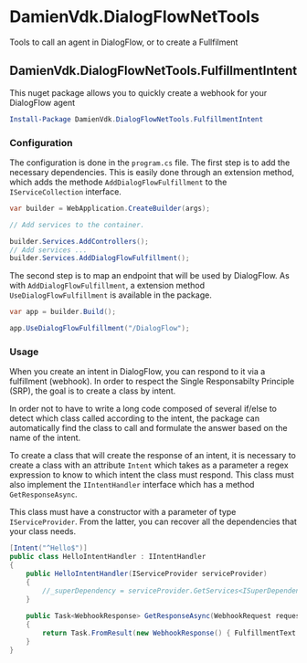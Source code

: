 # DamienVdk.DialogFlowNetTools
Tools to call an agent in DialogFlow, or to create a Fullfilment

## DamienVdk.DialogFlowNetTools.FulfillmentIntent
This nuget package allows you to quickly create a webhook for your DialogFlow agent

```powershell
Install-Package DamienVdk.DialogFlowNetTools.FulfillmentIntent
```

### Configuration

The configuration is done in the `program.cs` file. The first step is to add the necessary dependencies. This is easily done through an extension method, which adds the methode `AddDialogFlowFulfillment` to the `IServiceCollection` interface.

```csharp
var builder = WebApplication.CreateBuilder(args);

// Add services to the container.

builder.Services.AddControllers();
// Add services ...
builder.Services.AddDialogFlowFulfillment();
```

The second step is to map an endpoint that will be used by DialogFlow. As with `AddDialogFlowFulfillment`, a extension method `UseDialogFlowFulfillment`  is available in the package.

```csharp
var app = builder.Build();

app.UseDialogFlowFulfillment("/DialogFlow");
```

### Usage

When you create an intent in DialogFlow, you can respond to it via a fulfillment (webhook). In order to respect the Single Responsabilty Principle (SRP), the goal is to create a class by intent. 

In order not to have to write a long code composed of several if/else to detect which class called according to the intent, the package can automatically find the class to call and formulate the answer based on the name of the intent.

To create a class that will create the response of an intent, it is necessary to create a class with an attribute `Intent` which takes as a parameter a regex expression to know to which intent the class must respond. This class must also implement the `IIntentHandler` interface which has a method `GetResponseAsync`.

This class must have a constructor with a parameter of type `IServiceProvider`. From the latter, you can recover all the dependencies that your class needs.

```csharp
[Intent("^Hello$")]
public class HelloIntentHandler : IIntentHandler
{
    public HelloIntentHandler(IServiceProvider serviceProvider)
    {
        //_superDependency = serviceProvider.GetServices<ISuperDependency>()
    }
    
    public Task<WebhookResponse> GetResponseAsync(WebhookRequest request)
    {
        return Task.FromResult(new WebhookResponse() { FulfillmentText = "Hello response!" });
    }
}
```

